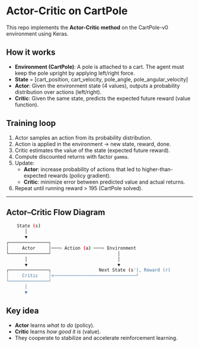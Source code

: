 # Actor-Critic on CartPole

This repo implements the **Actor-Critic method** on the CartPole-v0 environment using Keras.

## How it works
- **Environment (CartPole)**: A pole is attached to a cart. The agent must keep the pole upright by applying left/right force.
- **State** = [cart_position, cart_velocity, pole_angle, pole_angular_velocity]
- **Actor**: Given the environment state (4 values), outputs a probability distribution over actions (left/right).
- **Critic**: Given the same state, predicts the expected future reward (value function).

## Training loop
1. Actor samples an action from its probability distribution.
2. Action is applied in the environment → new state, reward, done.
3. Critic estimates the value of the state (expected future reward).
4. Compute discounted returns with factor `gamma`.
5. Update:
   - **Actor**: increase probability of actions that led to higher-than-expected rewards (policy gradient).
   - **Critic**: minimize error between predicted value and actual returns.
6. Repeat until running reward > 195 (CartPole solved).

---

## Actor–Critic Flow Diagram

```bash
    State (s)
       │
       ▼
┌───────────────┐
│     Actor     │───> Action (a) ───> Environment
└───────────────┘                         │
       │                                  │
       ▼                                  ▼
┌───────────────┐                  Next State (s'), Reward (r)
│     Critic    │<───────────────────────────────┘
└───────────────┘
       │
       ▼
```
## Key idea
- **Actor** learns *what to do* (policy).  
- **Critic** learns *how good it is* (value).  
- They cooperate to stabilize and accelerate reinforcement learning.



